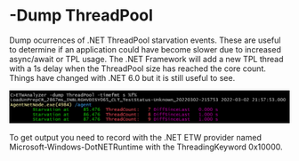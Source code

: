 # -Dump ThreadPool

Dump ocurrences of .NET ThreadPool starvation events. These are useful to determine if
an application could have become slower due to increased async/await or TPL usage. The .NET Framework will add a new 
TPL thread with a 1s delay when the ThreadPool size has reached the core count. Things have
changed with .NET 6.0 but it is still useful to see. 

![](Images/DumpThreadPool.png "Dump ThreadPool")

To get output you need to record with the .NET ETW provider named Microsoft-Windows-DotNETRuntime with the ThreadingKeyword 0x10000.
